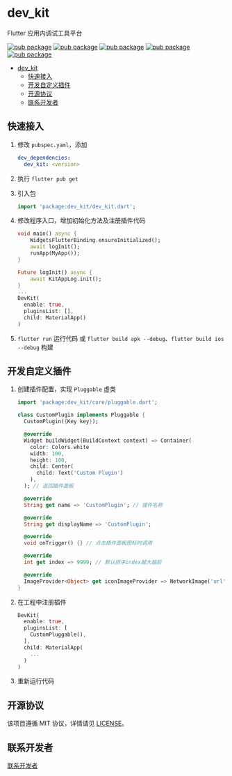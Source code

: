 # dev_kit


Flutter 应用内调试工具平台


[![pub package](https://img.shields.io/pub/v/dev_kit.svg)](https://pub.dev/packages/dev_kit)
[![pub package](https://img.shields.io/pub/likes/dev_kit.svg)](https://pub.dev/packages/dev_kit)
[![pub package](https://img.shields.io/pub/points/dev_kit.svg)](https://pub.dev/packages/dev_kit)
[![pub package](https://img.shields.io/pub/popularity/dev_kit.svg)](https://pub.dev/packages/dev_kit)
[![pub package](https://img.shields.io/pub/publisher/dev_kit.svg)](https://pub.dev/packages/dev_kit)


- [dev\_kit](#dev_kit)
  - [快速接入](#快速接入)
  - [开发自定义插件](#开发自定义插件)
  - [开源协议](#开源协议)
  - [联系开发者](#联系开发者)

## 快速接入

1. 修改 `pubspec.yaml`，添加
    ``` yaml
    dev_dependencies:
      dev_kit: <version>
    ```
2. 执行 `flutter pub get`
3. 引入包

    ``` dart
    import 'package:dev_kit/dev_kit.dart'; 
    ```

4. 修改程序入口，增加初始化方法及注册插件代码

    ``` dart
    void main() async {
        WidgetsFlutterBinding.ensureInitialized();
        await logInit();
        runApp(MyApp());
    }

    Future logInit() async {
        await KitAppLog.init();
    }
    ...
    DevKit(
      enable: true,
      pluginsList: [],
      child: MaterialApp()
    )
    ```

5. `flutter run` 运行代码
   或 `flutter build apk --debug`、`flutter build ios --debug` 构建




## 开发自定义插件


1. 创建插件配置，实现 `Pluggable` 虚类

    ``` dart
    import 'package:dev_kit/core/pluggable.dart';

    class CustomPlugin implements Pluggable {
      CustomPlugin({Key key});

      @override
      Widget buildWidget(BuildContext context) => Container(
        color: Colors.white
        width: 100,
        height: 100,
        child: Center(
          child: Text('Custom Plugin')
        ),
      ); // 返回插件面板

      @override
      String get name => 'CustomPlugin'; // 插件名称

      @override
      String get displayName => 'CustomPlugin';

      @override
      void onTrigger() {} // 点击插件面板图标时调用

      @override
      int get index => 9999; // 默认排序index越大越前

      @override
      ImageProvider<Object> get iconImageProvider => NetworkImage('url'); // 插件图标
    }
    ```


2. 在工程中注册插件

    ``` dart
    DevKit(
      enable: true,
      pluginsList: [
        CustomPluggable(),
      ],
      child: MaterialApp(
        ...
      )
    )
    ```

3. 重新运行代码

## 开源协议

该项目遵循 MIT 协议，详情请见 [LICENSE](./LICENSE)。

## 联系开发者

[联系开发者](mailto:nephkis@163.com)